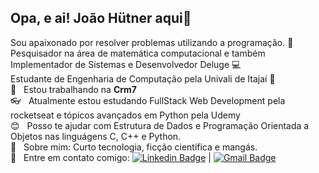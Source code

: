 ## Opa, e ai! João Hütner aqui👋
Sou apaixonado por resolver problemas utilizando a programação. :blue_heart:
<br/>Pesquisador na área de matemática computacional e também Implementador de Sistemas e Desenvolvedor Deluge :computer:
<br/>Estudante de Engenharia de Computação pela Univali de Itajaí :vhs:
 <br/> :file_folder:  &nbsp; Estou trabalhando na **Crm7**
 <br/> :eyeglasses: &nbsp; Atualmente estou estudando FullStack Web Development pela rocketseat e tópicos avançados em Python pela Udemy
 <br/> :blush: &nbsp; Posso te ajudar com Estrutura de Dados e Programação Orientada a Objetos nas linguágens C, C++ e Python.
 <br/> 💬  &nbsp; Sobre mim: Curto tecnologia, ficção científica e mangás.
 <br/> :email: &nbsp; Entre em contato comigo: [![Linkedin Badge](https://img.shields.io/badge/-JoaoHutner-blue?style=flat-square&logo=Linkedin&logoColor=white&link=https://www.linkedin.com/in/joao-victor-hutner/)](https://www.linkedin.com/in/joao-victor-hutner/) 
| 
[![Gmail Badge](https://img.shields.io/badge/-joaovictorhutner@gmail.com-c14438?style=flat-square&logo=Gmail&logoColor=white&link=mailto:joaovictorhutner@gmail.com)](mailto:joaovictorhutner@gmail.com)
